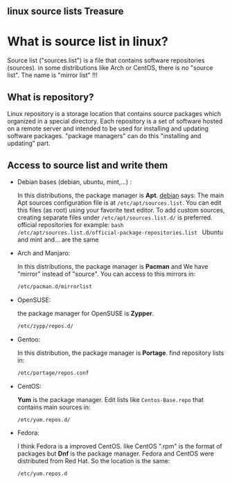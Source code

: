 linux source lists Treasure
---

# What is source list in linux?
Source list ("sources.list") is a file that contains software repositories (sources).
in some distributions like Arch or CentOS, there is no "source list". The name is "mirror list" !!!

## What is repository?
Linux repository is a storage location that contains source packages which organized in a special directory. Each repository is a set of software hosted on a remote server and intended to be used for installing and updating software packages. "package managers" can do this "installing and updating" part.

## Access to source list and write them

* Debian bases (debian, ubuntu, mint,...) :
	
	In this distributions, the package manager is **Apt**.
	[debian](https://wiki.debian.org/SourcesList) says:
		The main Apt sources configuration file is at `/etc/apt/sources.list`. You can edit this files (as root) using your favorite text editor. To add custom sources, creating separate files under `/etc/apt/sources.list.d/` is preferred. official repositories for example:
		```bash
		/etc/apt/sources.list.d/official-package-repositories.list
		```
		Ubuntu and mint and... are the same


* Arch and Manjaro:

	In this distributions, the package manager is **Pacman** and We have "mirror" instead of "source".
	You can access to this mirrors in:
	```bash
	/etc/pacman.d/mirrorlist
	```


* OpenSUSE:

	the package manager for OpenSUSE is **Zypper**.
	```bash
	/etc/zypp/repos.d/	
	```


* Gentoo:

	In this distribution, the package manager is **Portage**.
	find repository lists in:
	```bash
	/etc/portage/repos.conf	
	```


* CentOS:
	
	**Yum** is the package manager.
	Edit lists like `Centos-Base.repo` that contains main sources in:
	```bash
	/etc/yum.repos.d/
	```


* Fedora:
	
	I think Fedora is a improved CentOS. like CentOS ".rpm" is the format of packages but **Dnf** is the package manager.
	Fedora and CentOS were distributed from Red Hat. So the location is the same:
	```bash
	/etc/yum.repos.d
	```